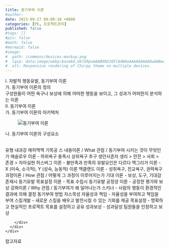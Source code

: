 ```yaml
---
title: 동기부여 이론
#author: 
date: 2023-09-27 00:00:10 +0800
categories: [PE, 프로젝트관리]
published: false
#tags: []
#pin: false
#math: false
#mermaid: false
#image:
#  path: /commons/devices-mockup.png
#  lqip: data:image/webp;base64,UklGRpoAAABXRUJQVlA4WAoAAAAQAAAADwAABwAAQUxQSDIAAAARL0AmbZurmr57yyIiqE8oiG0bejIYEQTgqiDA9vqnsUSI6H+oAERp2HZ65qP/VIAWAFZQOCBCAAAA8AEAnQEqEAAIAAVAfCWkAALp8sF8rgRgAP7o9FDvMCkMde9PK7euH5M1m6VWoDXf2FkP3BqV0ZYbO6NA/VFIAAAA
#  alt: Responsive rendering of Chirpy theme on multiple devices.
---
```


<div class="post-wrap">
  <div class="para">
    <div class="para-title">
      I. 자발적 행동유발, 동기부여 이론
    </div>
    <div class="para-cntnt">
      <div class="para">
        <div class="para-title">
          가. 동기부여 이론의 정의
        </div>
        <div class="para-cntnt">
            구성원들이 어떤 욕구나 보상에 의해 어떠한 행동을 보이고, 그 성과가 어떠한지 분석하는 이론
        </div>
      </div>
    </div>
  </div>
  
  <div class="para">
    <div class="para-title">
      II. 동기부여 이론
    </div>
    <div class="para-cntnt">
      <div class="para">
        <div class="para-title">
          가. 동기부여 이론의 아키텍처
        </div>
        <div class="para-cntnt">
          <figure class="post-figure">
            <img src="/assets/img/posts/동기부여-이론.png" alt="동기부여 이론">
<!--            <figcaption>Source: Unveiling the Metaverse: Exploring Emerging Trends, Multifaceted Perspectives, and Future Challenges</figcaption>-->
          </figure>
        </div>
      </div>
      <div class="para">
        <div class="para-title">
          나. 동기부여 이론의 구성요소
        </div>
        <div class="para-cntnt">
          <table class="post-table">
          </table>
          유형 내과강 매허맥맥 기목공 스
  내용이론 / What 관점 / 동기부여 시키는 것이 무엇인가
    매슬로우 이론 - 하위욕구 충족시 상위욕구 추구 생안사존자
      생리 &gt; 안전 &gt; 사회 &gt; 존경 &gt; 자아실현
    허스버그 이론 - 불만족과 만족의 유발요인은 다르다
    맥그리거 이론 - X (미숙, 소극적), Y (성숙, 능동적) 이론
    맥클랜드 이론 - 성취욕구, 친교욕구, 권력욕구
  과정이론 / How 관점 / 어떻게 그 과정이 이루어지는가
    기대 이론 - 보상, 도구, 기대감 존재시 동기유발
    목표설정 이론 - 목표 수립시 동기유발
    공정성 이론 - 공정한 평가와 보상
  강화이론 / Why 관점 / 동기부여가 왜 일어나는가
    스키너 - 사람의 행동이 환경적인 결과에 의해 결정
동기부여 방법 자스목성
  자율성과 책임 - 자율성을 부여하고 책임을 부여
  스킬개발 - 새로운 스킬을 배우고 발전시킬 수 있는 기회를 제공
  목표설정 - 명확하고 현실적인 프로젝트 목표를 설정하고 공유
  성과보상 - 성과달성 팀원들을 인정하고 보상

        </div>
      </div>
    </div>
  </div>

  <div class="refr-wrap">
    <div class="refr-title">
        참고자료
    </div>
    <ol class="refr-list">
    <!--    <li>(나현식, 최대선) <a target="_blank" href="https://scienceon.kisti.re.kr/commons/util/originalView.do?cn=JAKO202225948430499&oCn=JAKO202225948430499&dbt=JAKO&journal=NJOU00291864">메타버스 보안 위협 요소 및 대응 방안 검토</a></li>-->
    <!--    <li>(M. Uddin, S. Manickam, H. Ullah, M. Obaidat and A. Dandoush) <a target="_blank" href="https://ieeexplore.ieee.org/abstract/document/10138386">Unveiling the Metaverse: Exploring Emerging Trends, Multifaceted Perspectives, and Future Challenges</a></li>-->
    </ol>
  </div>
</div>

